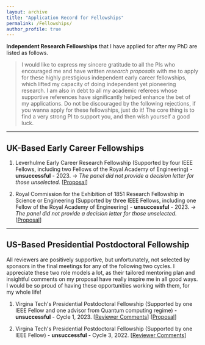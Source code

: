 ```yaml
---
layout: archive
title: "Application Record for Fellowships"
permalink: /Fellowships/
author_profile: true
---
```


**Independent Research Fellowships** that I have applied for after my PhD are listed as follows. 

> I would like to express my sincere gratitude to all the PIs who encouraged me and have written *research proposals* with me to apply for these highly prestigious independent early career fellowships, which lifted my capacity of doing independent yet pioneering research. I am also in debt to all my academic referees whose supportive references have significantly helped enhance the bet of my applications.
> Do not be discouraged by the following rejections, if you wanna apply for these fellowships, just do it! The core thing is to find a very strong PI to support you, and then wish yourself a good luck.

---

<h2>UK-Based Early Career Fellowships</h2>

1. Leverhulme Early Career Research Fellowship (Supported by four IEEE Fellows, including two Fellows of the Royal Academy of Engineering) - **unsuccessful** - 2023. $\rightarrow$ *The panel did not provide  a decision letter for those unselected.* [[Proposal](/files/pdf/Fellowships/LeverhulmeTrust.pdf)]

2. Royal Commission for the Exhibition of 1851 Research Fellowship in Science or Engineering (Supported by three IEEE Fellows, including one Fellow of the Royal Academy of Engineering) - **unsuccessful** - 2023. $\rightarrow$ *The panel did not provide  a decision letter for those unselected.* [[Proposal](/files/pdf/Fellowships/1851.pdf)]

---

<h2>US-Based Presidential Postdoctoral Fellowship</h2>

All reviewers are positively supportive, but unfortunately, not selected by sponsors in the final meetings for any of the following two cycles. I appreciate these two role models a lot, as their tailored mentoring plan and insightful comments on my proposal have really inspire me in all good ways. I would be so proud of having these opportunities working with them, for my whole life! 

1. Virgina Tech's Presidential Postdoctoral Fellowship (Supported by one IEEE Fellow and one advisor from Quantum computing regime) - **unsuccessful** - Cycle 1, 2023. [[Reviewer Comments](/files/pdf/Fellowships/VT_C1_2023.jpg)] [[Proposal](/files/pdf/Fellowships/VT.pdf)]

2. Virgina Tech's Presidential Postdoctoral Fellowship (Supported by one IEEE Fellow) - **unsuccessful** - Cycle 3, 2022. [[Reviewer Comments](/files/pdf/Fellowships/VT_C3_2022.jpg)]

<!-- (all reviewers are positively supportive, but not selected by sponsors in the final meeting)-->



